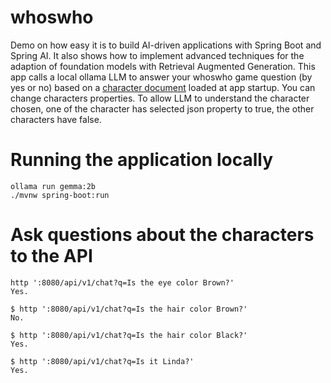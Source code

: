 # whoswho
Demo on how easy it is to build AI-driven applications with Spring Boot and Spring AI. 
It also shows how to implement advanced techniques for the adaption of foundation models with Retrieval Augmented Generation.
This app calls a local ollama LLM to answer your whoswho game question (by yes or no) based on a [character document](https://github.com/spuchol81/whoswho/blob/main/src/main/resources/static/Cards.json) loaded at app startup.
You can change characters properties. To allow LLM to understand the character chosen, one of the character has selected json property to true, the other characters have false.

# Running the application locally
```
ollama run gemma:2b
./mvnw spring-boot:run
```

# Ask questions about the characters to the API
```
http ':8080/api/v1/chat?q=Is the eye color Brown?'
Yes.

$ http ':8080/api/v1/chat?q=Is the hair color Brown?'
No.

$ http ':8080/api/v1/chat?q=Is the hair color Black?'
Yes.

$ http ':8080/api/v1/chat?q=Is it Linda?'            
Yes.
```